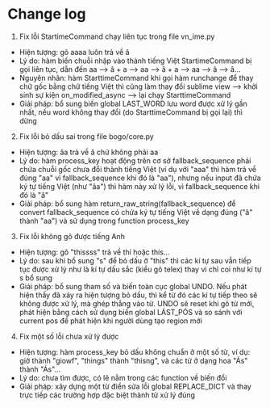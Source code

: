 # Change log

1. Fix lỗi StartimeCommand chạy liên tục trong file vn_ime.py
- Hiện tượng: gõ aaaa luôn trả về â 
- Lý do: hàm biến chuỗi nhập vào thành tiếng Việt StartimeCommand bị gọi liên tục, dẫn đến aa --> â + a --> aa --> â + a --> aa --> â --> â...
- Nguyên nhân: hàm StarttimeCommand khi gọi hàm runchange để thay chữ gốc bằng chữ tiếng Việt thì cũng làm thay đổi sublime view --> khởi sinh sự kiện on_modified_async --> lại chạy StarttimeCommand
- Giải pháp: bổ sung biến global LAST_WORD lưu word được xử lý gần nhất, nếu word không thay đổi (do StarttimeCommand bị gọi lại) thì dừng

2. Fix lỗi bỏ dấu sai trong file bogo/core.py
- Hiện tượng: âa trả về â chứ không phải aa
- Lý do: hàm process_key hoạt động trên cơ sở fallback_sequence phải chứa chuỗi gốc chưa đổi thành tiếng Việt (ví dụ với "aaa" thì hàm trả về đúng "aa" vì fallback_sequence khi đó là "aa"), nhưng nếu input đã chứa ký tự tiếng Việt (như "âa") thì hàm này xử lý lỗi, vì fallback_sequence khi đó là "â"
- Giải pháp: bổ sung hàm return_raw_string(fallback_sequence) để convert fallback_sequence có chứa ký tự tiếng Việt về dạng đúng ("â" thành "aa") và sử dụng trong function process_key

3. Fix lỗi không gõ được tiếng Anh
- Hiện tượng: gõ "thissss" trả về thí hoặc thís...
- Lý do: sau khi bổ sung "s" để bỏ dấu ở "this" thì các kí tự sau vẫn tiếp tục được xử lý như là kí tự dấu sắc (kiểu gõ telex) thay vì chỉ coi như kí tự s bổ sung
- Giải pháp: bổ sung tham số và biến toàn cục global UNDO. Nếu phát hiện thấy đã xảy ra hiện tượng bỏ dấu, thì kể từ đó các kí tự tiếp theo sẽ không được xử lý, mà ghép thẳng vào từ. UNDO sẽ reset khi gõ từ mới, phát hiện bằng cách sử dụng biến global LÁST_PÓS và so sánh với current pos để phát hiện khi người dùng tạo region mới 

4. Fix một số lỗi chưa xử lý được
- Hiện tượng: hàm process_key bỏ dấu không chuẩn ở một số từ, ví dụ: giờ thành "giowf", "things" thành "thisng", và các từ ở dạng hoa "Ás" thành "Ás"...
- Lý do: chưa tìm được, có lẽ nằm trong các function về biến đổi
- Giải pháp: xây dựng một từ điển sửa lỗi global REPLACE_DICT và thay trực tiếp các trường hợp đặc biệt thành từ xử lý đúng



